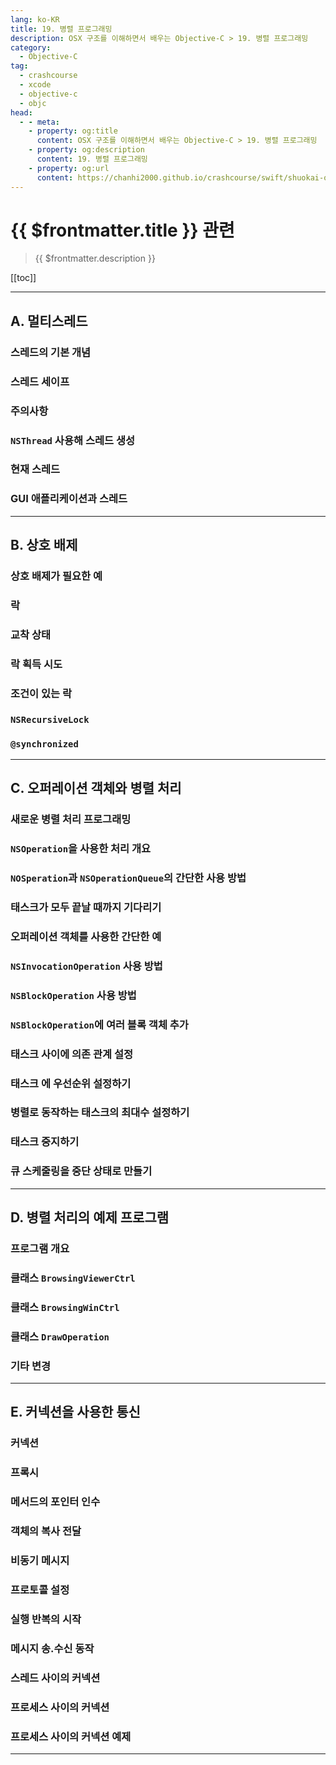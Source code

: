 ```yaml
---
lang: ko-KR
title: 19. 병렬 프로그래밍
description: OSX 구조를 이해하면서 배우는 Objective-C > 19. 병렬 프로그래밍
category:
  - Objective-C
tag: 
  - crashcourse
  - xcode
  - objective-c
  - objc
head:
  - - meta:
    - property: og:title
      content: OSX 구조를 이해하면서 배우는 Objective-C > 19. 병렬 프로그래밍
    - property: og:description
      content: 19. 병렬 프로그래밍
    - property: og:url
      content: https://chanhi2000.github.io/crashcourse/swift/shuokai-objc/19.html
---
```


# {{ $frontmatter.title }} 관련

> {{ $frontmatter.description }}

[[toc]]

---

## A. 멀티스레드

### 스레드의 기본 개념

### 스레드 세이프

### 주의사항

### `NSThread` 사용해 스레드 생성

### 현재 스레드

### GUI 애플리케이션과 스레드

---

## B. 상호 배제

### 상호 배제가 필요한 예

### 락

### 교착 상태

### 락 획득 시도

### 조건이 있는 락

### `NSRecursiveLock`

### `@synchronized`

---

## C. 오퍼레이션 객체와 병렬 처리

### 새로운 병렬 처리 프로그래밍

### `NSOperation`을 사용한 처리 개요

### `NOSperation`과 `NSOperationQueue`의 간단한 사용 방법

### 태스크가 모두 끝날 때까지 기다리기

### 오퍼레이션 객체를 사용한 간단한 예

### `NSInvocationOperation` 사용 방법

### `NSBlockOperation` 사용 방법

### `NSBlockOperation`에 여러 블록 객체 추가

### 태스크 사이에 의존 관계 설정

### 태스크 에 우선순위 설정하기

### 병렬로 동작하는 태스크의 최대수 설정하기

### 태스크 중지하기

### 큐 스케줄링을 중단 상태로 만들기

---

## D. 병렬 처리의 예제 프로그램

### 프로그램 개요

### 클래스 `BrowsingViewerCtrl`

### 클래스 `BrowsingWinCtrl`

### 클래스 `DrawOperation`

### 기타 변경

---

## E. 커넥션을 사용한 통신

### 커넥션

### 프록시

### 메서드의 포인터 인수

### 객체의 복사 전달

### 비동기 메시지

### 프로토콜 설정

### 실행 반복의 시작

### 메시지 송.수신 동작

### 스레드 사이의 커넥션

### 프로세스 사이의 커넥션

### 프로세스 사이의 커넥션 예제

---

<TagLinks />